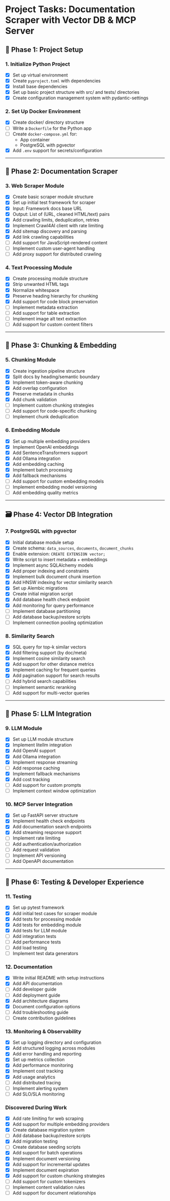 # Project Tasks: Documentation Scraper with Vector DB & MCP Server

## 🚧 Phase 1: Project Setup

### 1. Initialize Python Project
- [x] Set up virtual environment
- [x] Create `pyproject.toml` with dependencies
- [x] Install base dependencies
- [x] Set up basic project structure with src/ and tests/ directories
- [x] Create configuration management system with pydantic-settings

### 2. Set Up Docker Environment
- [x] Create docker/ directory structure
- [ ] Write a `Dockerfile` for the Python app
- [ ] Create `docker-compose.yml` for:
  - App container
  - PostgreSQL with pgvector
- [x] Add `.env` support for secrets/configuration

---

## 🔸 Phase 2: Documentation Scraper

### 3. Web Scraper Module
- [x] Create basic scraper module structure
- [x] Set up initial test framework for scraper
- [x] Input: Framework docs base URL
- [x] Output: List of (URL, cleaned HTML/text) pairs
- [x] Add crawling limits, deduplication, retries
- [x] Implement Crawl4AI client with rate limiting
- [x] Add sitemap discovery and parsing
- [x] Add link crawling capabilities
- [ ] Add support for JavaScript-rendered content
- [ ] Implement custom user-agent handling
- [ ] Add proxy support for distributed crawling

### 4. Text Processing Module
- [x] Create processing module structure
- [x] Strip unwanted HTML tags
- [x] Normalize whitespace
- [x] Preserve heading hierarchy for chunking
- [x] Add support for code block preservation
- [ ] Implement metadata extraction
- [ ] Add support for table extraction
- [ ] Implement image alt text extraction
- [ ] Add support for custom content filters

---

## 🧠 Phase 3: Chunking & Embedding

### 5. Chunking Module
- [x] Create ingestion pipeline structure
- [x] Split docs by heading/semantic boundary
- [x] Implement token-aware chunking
- [x] Add overlap configuration
- [x] Preserve metadata in chunks
- [x] Add chunk validation
- [ ] Implement custom chunking strategies
- [ ] Add support for code-specific chunking
- [ ] Implement chunk deduplication

### 6. Embedding Module
- [x] Set up multiple embedding providers
- [x] Implement OpenAI embeddings
- [x] Add SentenceTransformers support
- [x] Add Ollama integration
- [x] Add embedding caching
- [x] Implement batch processing
- [x] Add fallback mechanisms
- [ ] Add support for custom embedding models
- [ ] Implement embedding model versioning
- [ ] Add embedding quality metrics

---

## 🗃️ Phase 4: Vector DB Integration

### 7. PostgreSQL with pgvector
- [x] Initial database module setup
- [x] Create schema: `data_sources`, `documents`, `document_chunks`
- [x] Enable extension: `CREATE EXTENSION vector;`
- [x] Write script to insert metadata + embeddings
- [x] Implement async SQLAlchemy models
- [x] Add proper indexing and constraints
- [x] Implement bulk document chunk insertion
- [x] Add HNSW indexing for vector similarity search
- [x] Set up Alembic migrations
- [x] Create initial migration script
- [x] Add database health check endpoint
- [x] Add monitoring for query performance
- [ ] Implement database partitioning
- [ ] Add database backup/restore scripts
- [ ] Implement connection pooling optimization

### 8. Similarity Search
- [x] SQL query for top-k similar vectors
- [x] Add filtering support (by doc/meta)
- [x] Implement cosine similarity search
- [x] Add support for other distance metrics
- [x] Implement caching for frequent queries
- [x] Add pagination support for search results
- [ ] Add hybrid search capabilities
- [ ] Implement semantic reranking
- [ ] Add support for multi-vector queries

---

## 🧰 Phase 5: LLM Integration

### 9. LLM Module
- [x] Set up LLM module structure
- [x] Implement litellm integration
- [x] Add OpenAI support
- [x] Add Ollama integration
- [x] Implement response streaming
- [ ] Add response caching
- [x] Implement fallback mechanisms
- [x] Add cost tracking
- [ ] Add support for custom prompts
- [ ] Implement context window optimization

### 10. MCP Server Integration
- [x] Set up FastAPI server structure
- [x] Implement health check endpoints
- [x] Add documentation search endpoints
- [x] Add streaming response support
- [ ] Implement rate limiting
- [ ] Add authentication/authorization
- [ ] Add request validation
- [ ] Implement API versioning
- [ ] Add OpenAPI documentation

---

## 🧪 Phase 6: Testing & Developer Experience

### 11. Testing
- [x] Set up pytest framework
- [x] Add initial test cases for scraper module
- [x] Add tests for processing module
- [x] Add tests for embedding module
- [x] Add tests for LLM module
- [ ] Add integration tests
- [ ] Add performance tests
- [ ] Add load testing
- [ ] Implement test data generators

### 12. Documentation
- [x] Write initial README with setup instructions
- [x] Add API documentation
- [ ] Add developer guide
- [ ] Add deployment guide
- [x] Add architecture diagrams
- [x] Document configuration options
- [ ] Add troubleshooting guide
- [ ] Create contribution guidelines

### 13. Monitoring & Observability
- [x] Set up logging directory and configuration
- [x] Add structured logging across modules
- [x] Add error handling and reporting
- [x] Set up metrics collection
- [x] Add performance monitoring
- [x] Implement cost tracking
- [x] Add usage analytics
- [ ] Add distributed tracing
- [ ] Implement alerting system
- [ ] Add SLO/SLA monitoring

### Discovered During Work
- [x] Add rate limiting for web scraping
- [x] Add support for multiple embedding providers
- [x] Create database migration system
- [ ] Add database backup/restore scripts
- [x] Add migration testing
- [ ] Create database seeding scripts
- [x] Add support for batch operations
- [x] Implement document versioning
- [x] Add support for incremental updates
- [x] Implement document expiration
- [x] Add support for custom chunking strategies
- [ ] Add support for custom tokenizers
- [ ] Implement content validation rules
- [ ] Add support for document relationships
